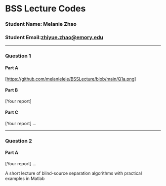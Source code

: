 # BSS Lecture Codes
### Student Name: Melanie Zhao
### Student Email:zhiyue.zhao@emory.edu
***

### Question 1
#### Part A
[https://github.com/melanielele/BSSLecture/blob/main/Q1a.png]
#### Part B
[Your report]
#### Part C
[Your report]
…
***
### Question 2
#### Part A
[Your report]
…

A short lecture of blind-source separation algorithms with practical examples in Matlab
